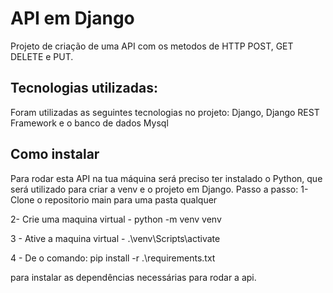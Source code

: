 
# API em Django

Projeto de criação de uma API com os metodos de HTTP POST, GET DELETE e PUT.


## Tecnologias utilizadas:
Foram utilizadas as seguintes tecnologias no projeto: Django, Django REST Framework e o banco de dados Mysql

## Como instalar
Para rodar esta API na tua máquina será preciso ter instalado o Python, que será utilizado para criar a venv e o projeto em Django.
Passo a passo:
1- Clone o repositorio main para uma pasta qualquer

2- Crie uma maquina virtual - python -m venv venv

3 - Ative a maquina virtual - .\venv\Scripts\activate

4 - De o comando: pip install -r .\requirements.txt 

para instalar as dependências necessárias para rodar a api.